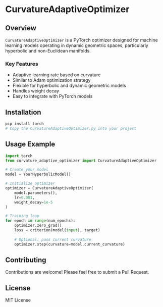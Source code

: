 # CurvatureAdaptiveOptimizer

## Overview

`CurvatureAdaptiveOptimizer` is a PyTorch optimizer designed for machine learning models operating in dynamic geometric spaces, particularly hyperbolic and non-Euclidean manifolds. 

### Key Features
- Adaptive learning rate based on curvature
- Similar to Adam optimization strategy
- Flexible for hyperbolic and dynamic geometric models
- Handles weight decay
- Easy to integrate with PyTorch models

## Installation

```bash
pip install torch
# Copy the CurvatureAdaptiveOptimizer.py into your project
```

## Usage Example

```python
import torch
from curvature_adaptive_optimizer import CurvatureAdaptiveOptimizer

# Create your model
model = YourHyperbolicModel()

# Initialize optimizer
optimizer = CurvatureAdaptiveOptimizer(
    model.parameters(), 
    lr=0.001, 
    weight_decay=1e-5
)

# Training loop
for epoch in range(num_epochs):
    optimizer.zero_grad()
    loss = criterion(model(input), target)
    
    # Optional: pass current curvature
    optimizer.step(curvature=model.current_curvature)
```

## Contributing

Contributions are welcome! Please feel free to submit a Pull Request.

## License

MIT License
